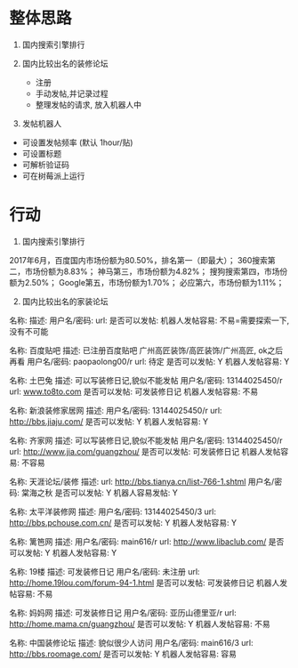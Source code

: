 # 整体思路

1. 国内搜索引擎排行

2. 国内比较出名的装修论坛
	- 注册
	- 手动发帖,并记录过程
	- 整理发帖的请求, 放入机器人中

3. 发帖机器人
- 可设置发帖频率 (默认 1hour/贴)
- 可设置标题
- 可解析验证码
- 可在树莓派上运行

# 行动
1. 国内搜索引擎排行

2017年6月，百度国内市场份额为80.50%，排名第一（即最大）；
360搜索第二，市场份额为8.83%；
神马第三，市场份额为4.82%；
搜狗搜索第四，市场份额为2.50%；
Google第五，市场份额为1.70%；
必应第六，市场份额为1.11%；

2. 国内比较出名的家装论坛

名称: 
描述: 
用户名/密码: 
url: 
是否可以发帖: 
机器人发帖容易: 不易=需要探索一下,没有不可能

名称: 百度贴吧
描述: 已注册百度贴吧 广州高匠装饰/高匠装饰/广州高匠, ok之后再看
用户名/密码: paopaolong00/r
url: 待定
是否可以发帖: Y
机器人发帖容易: Y

名称: 土巴兔
描述: 可以写装修日记,貌似不能发帖
用户名/密码: 13144025450/r
url: www.to8to.com
是否可以发帖: 可发装修日记
机器人发帖容易: 不易

名称: 新浪装修家居网
描述: 
用户名/密码: 13144025450/r
url: http://bbs.jiaju.com/
是否可以发帖: Y
机器人发帖容易: Y

名称: 齐家网
描述: 可以写装修日记,貌似不能发帖
用户名/密码: 13144025450/r
url: http://www.jia.com/guangzhou/
是否可以发帖: 可发装修日记
机器人发帖容易: 不容易

名称: 天涯论坛/装修
描述: 
url: http://bbs.tianya.cn/list-766-1.shtml
用户名/密码: 棠海之秋
是否可以发帖: Y
机器人容易发帖: Y

名称: 太平洋装修网
描述: 
用户名/密码: 13144025450/3
url: http://bbs.pchouse.com.cn/
是否可以发帖: Y
机器人发帖容易: Y 

名称: 篱笆网
描述: 
用户名/密码: main616/r
url: http://www.libaclub.com/
是否可以发帖: Y
机器人发帖容易: Y

名称: 19楼
描述: 可发装修日记
用户名/密码: 未注册
url: http://home.19lou.com/forum-94-1.html
是否可以发帖: 可发装修日记
机器人发帖容易: 不易

名称: 妈妈网
描述: 可发装修日记
用户名/密码: 亚历山德里亚/r
url: http://home.mama.cn/guangzhou/
是否可以发帖: Y
机器人发帖容易: 不易

名称: 中国装修论坛
描述: 貌似很少人访问
用户名/密码: main616/3
url: http://bbs.roomage.com/
是否可以发帖: Y
机器人发帖容易: 容易




